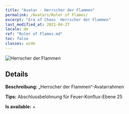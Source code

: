 ```yaml
---
title: "Avatar - Herrscher der Flammen"
permalink: /Avatars/Ruler of Flames/
excerpt: "Era of Chaos  Herrscher der Flammen"
last_modified_at: 2021-04-27
locale: de
ref: "Ruler of Flames.md"
toc: false
classes: wide
---
```

 ![Herrscher der Flammen](/images/a/avatarFrame_39.png)

## Details

 **Beschreibung:** „Herrscher der Flammen“-Avatarrahmen 

 **Tips:** Abschlussbelohnung für Feuer-Konflux-Ebene 25 

 **Is available:**  + 


